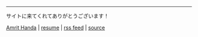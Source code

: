 *** 
サイトに来てくれてありがとうございます！

[Amrit Handa](mailto:icebarf@rdseed.in) | [resume](/documents/resume.pdf) | [rss feed](index.xml) | [source](https://github.com/icebarf/icebarf.github.io)
